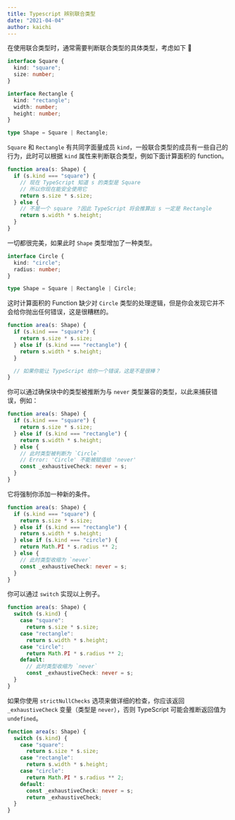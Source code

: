 ```yaml
---
title: Typescript 辨别联合类型
date: "2021-04-04"
author: kaichi
---
```


在使用联合类型时，通常需要判断联合类型的具体类型，考虑如下 🌰

```ts
interface Square {
  kind: "square";
  size: number;
}

interface Rectangle {
  kind: "rectangle";
  width: number;
  height: number;
}

type Shape = Square | Rectangle;
```

`Square` 和 `Rectangle` 有共同字面量成员 `kind`，一般联合类型的成员有一些自己的行为，此时可以根据 `kind` 属性来判断联合类型，例如下面计算面积的 function。

```ts
function area(s: Shape) {
  if (s.kind === "square") {
    // 现在 TypeScript 知道 s 的类型是 Square
    // 所以你现在能安全使用它
    return s.size * s.size;
  } else {
    // 不是一个 square ？因此 TypeScript 将会推算出 s 一定是 Rectangle
    return s.width * s.height;
  }
}
```

一切都很完美，如果此时 `Shape` 类型增加了一种类型。

```ts
interface Circle {
  kind: "circle";
  radius: number;
}

type Shape = Square | Rectangle | Circle;
```

这时计算面积的 Function 缺少对 `Circle` 类型的处理逻辑，但是你会发现它并不会给你抛出任何错误，这是很糟糕的。

```ts
function area(s: Shape) {
  if (s.kind === "square") {
    return s.size * s.size;
  } else if (s.kind === "rectangle") {
    return s.width * s.height;
  }

  // 如果你能让 TypeScript 给你一个错误，这是不是很棒？
}
```

你可以通过确保块中的类型被推断为与 `never` 类型兼容的类型，以此来捕获错误，例如：

```ts
function area(s: Shape) {
  if (s.kind === "square") {
    return s.size * s.size;
  } else if (s.kind === "rectangle") {
    return s.width * s.height;
  } else {
    // 此时类型被判断为 `Circle`
    // Error: 'Circle' 不能被赋值给 'never'
    const _exhaustiveCheck: never = s;
  }
}
```

它将强制你添加一种新的条件。

```ts
function area(s: Shape) {
  if (s.kind === "square") {
    return s.size * s.size;
  } else if (s.kind === "rectangle") {
    return s.width * s.height;
  } else if (s.kind === "circle") {
    return Math.PI * s.radius ** 2;
  } else {
    // 此时类型收缩为 `never`
    const _exhaustiveCheck: never = s;
  }
}
```

你可以通过 `switch` 实现以上例子。

```ts
function area(s: Shape) {
  switch (s.kind) {
    case "square":
      return s.size * s.size;
    case "rectangle":
      return s.width * s.height;
    case "circle":
      return Math.PI * s.radius ** 2;
    default:
      // 此时类型收缩为 `never`
      const _exhaustiveCheck: never = s;
  }
}
```

如果你使用 `strictNullChecks` 选项来做详细的检查，你应该返回 `_exhaustiveCheck` 变量（类型是 `never`），否则 TypeScript 可能会推断返回值为 `undefined`。

```ts
function area(s: Shape) {
  switch (s.kind) {
    case "square":
      return s.size * s.size;
    case "rectangle":
      return s.width * s.height;
    case "circle":
      return Math.PI * s.radius ** 2;
    default:
      const _exhaustiveCheck: never = s;
      return _exhaustiveCheck;
  }
}
```
